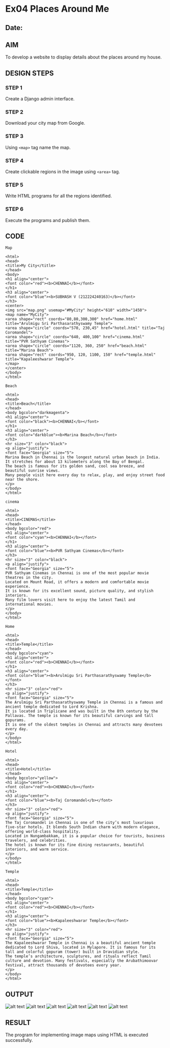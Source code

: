 # Ex04 Places Around Me
## Date: 

## AIM
To develop a website to display details about the places around my house.

## DESIGN STEPS

### STEP 1
Create a Django admin interface.

### STEP 2
Download your city map from Google.

### STEP 3
Using ```<map>``` tag name the map.

### STEP 4
Create clickable regions in the image using ```<area>``` tag.

### STEP 5
Write HTML programs for all the regions identified.

### STEP 6
Execute the programs and publish them.

## CODE
```
Map

<html>
<head>
<title>My City</title>
</head>
<body>
<h1 align="center">
<font color="red"><b>CHENNAI</b></font>
</h1>
<h3 align="center">
<font color="blue"><b>SUBHASH V (212224240163)</b></font>
</h3>
<center>
<img src="map.png" usemap="#MyCity" height="610" width="1450">
<map name="MyCity">
<area shape="rect" coords="80,80,300,300" href="home.html" title="Arulmigu Sri Parthasarathyswamy Temple">
<area shape="circle" coords="570, 230,45" href="hotel.html" title="Taj Coromandel">
<area shape="circle" coords="640, 400,100" href="cinema.html" title="PVR Sathyam Cinemas">
<area shape="circle" coords="1120, 360, 250" href="beach.html" title="Marina Beach">
<area shape="rect" coords="950, 120, 1100, 150" href="temple.html" title="Kapaleeshwarar Temple">
</map>
</center>
</body>
</html>

Beach 

<html>
<head>
<title>Beach</title>
</head>
<body bgcolor="darkmagenta">
<h1 align="center">
<font color="black"><b>CHENNAI</b></font>
</h1>
<h3 align="center">
<font color="darkblue"><b>Marina Beach</b></font>
</h3>
<hr size="3" color="black">
<p align="justify">
<font face="Georgia" size="5">
Marina Beach in Chennai is the longest natural urban beach in India. It stretches for about 13 kilometers along the Bay of Bengal. 
The beach is famous for its golden sand, cool sea breeze, and beautiful sunrise views. 
Many people visit here every day to relax, play, and enjoy street food near the shore.
</p>
</body>
</html>

cinema

<html>
<head>
<title>CINEMAS</title>
</head>
<body bgcolor="red">
<h1 align="center">
<font color="cyan"><b>CHENNAI</b></font>
</h1>
<h3 align="center">
<font color="blue"><b>PVR Sathyam Cinemas</b></font>
</h3>
<hr size="3" color="black">
<p align="justify">
<font face="Georgia" size="5">
PVR Sathyam Cinemas in Chennai is one of the most popular movie theatres in the city. 
Located on Mount Road, it offers a modern and comfortable movie experience. 
It is known for its excellent sound, picture quality, and stylish interiors. 
Many film lovers visit here to enjoy the latest Tamil and international movies.
</p>
</body>
</html>

Home

<html>
<head>
<title>Temple</title>
</head>
<body bgcolor="cyan">
<h1 align="center">
<font color="red"><b>CHENNAI</b></font>
</h1>
<h3 align="center">
<font color="blue"><b>Arulmigu Sri Parthasarathyswamy Temple</b></font>
</h3>
<hr size="3" color="red">
<p align="justify">
<font face="Georgia" size="5">
The Arulmigu Sri Parthasarathyswamy Temple in Chennai is a famous and ancient temple dedicated to Lord Krishna. 
It is located in Triplicane and was built in the 8th century by the Pallavas. The temple is known for its beautiful carvings and tall gopurams. 
It is one of the oldest temples in Chennai and attracts many devotees every day.
</p>
</body>
</html>

Hotel

<html>
<head>
<title>Hotel</title>
</head>
<body bgcolor="yellow">
<h1 align="center">
<font color="red"><b>CHENNAI</b></font>
</h1>
<h3 align="center">
<font color="blue"><b>Taj Coromandel</b></font>
</h3>
<hr size="3" color="red">
<p align="justify">
<font face="Georgia" size="5">
The Taj Coromandel in Chennai is one of the city’s most luxurious five-star hotels. It blends South Indian charm with modern elegance, offering world-class hospitality. 
Located in Nungambakkam, it is a popular choice for tourists, business travelers, and celebrities. 
The hotel is known for its fine dining restaurants, beautiful interiors, and warm service.
</p>
</body>
</html>

Temple

<html>
<head>
<title>Temple</title>
</head>
<body bgcolor="cyan">
<h1 align="center">
<font color="red"><b>CHENNAI</b></font>
</h1>
<h3 align="center">
<font color="blue"><b>Kapaleeshwarar Temple</b></font>
</h3>
<hr size="3" color="red">
<p align="justify">
<font face="Georgia" size="5">
The Kapaleeshwarar Temple in Chennai is a beautiful ancient temple dedicated to Lord Shiva, located in Mylapore. It is famous for its tall and colorful gopuram (tower) built in Dravidian style.
The temple’s architecture, sculptures, and rituals reflect Tamil culture and devotion. Many festivals, especially the Arubathimoovar festival, attract thousands of devotees every year.
</p>
</body>
</html>
```

## OUTPUT

![alt text](image.png)
![alt text](image-1.png)
![alt text](image-2.png)
![alt text](image-3.png)
![alt text](image-4.png)
![alt text](image-5.png)


## RESULT
The program for implementing image maps using HTML is executed successfully.
